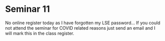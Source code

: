 # Seminar 11

No online register today as I have forgotten my LSE password... If you could not attend the seminar for COVID related reasons just send an email and I will mark this in the class register. 
